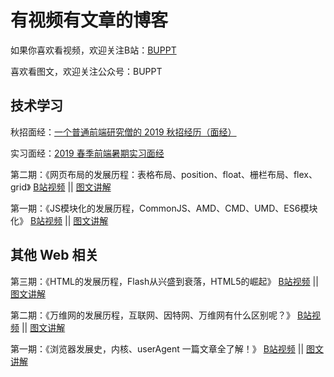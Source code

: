 # 有视频有文章的博客

如果你喜欢看视频，欢迎关注B站：<a href='https://space.bilibili.com/85377347'>BUPPT</a>

喜欢看图文，欢迎关注公众号：BUPPT

<!-- ## 框架原理学习
第一期：《框架原理学习，从零实现一个vue框架，保姆级教程（一）》
<a href="https://github.com/buppt/Video-article-blog/issues/2">图文讲解</a> -->

## 技术学习

秋招面经：<a href='https://github.com/buppt/Video-article-blog/issues/3'>一个普通前端研究僧的 2019 秋招经历（面经）</a>

实习面经：<a href='https://github.com/buppt/Video-article-blog/issues/2'>2019 春季前端暑期实习面经</a>

第二期：《网页布局的发展历程：表格布局、position、float、栅栏布局、flex、grid》
<a href="https://www.bilibili.com/video/BV1954y1Q7on" target="_blank">B站视频</a> 
||
<a href="https://mp.weixin.qq.com/s/EhTxITDVLgtbsTinStOrdw">图文讲解</a>

第一期：《JS模块化的发展历程，CommonJS、AMD、CMD、UMD、ES6模块化》
<a href="https://www.bilibili.com/video/BV1Ua4y1t7fs" target="_blank">B站视频</a> 
||
<a href="https://github.com/buppt/Video-article-blog/issues/1">图文讲解</a>

## 其他 Web 相关
第三期：《HTML的发展历程，Flash从兴盛到衰落，HTML5的崛起》
<a href="https://www.bilibili.com/video/BV1yK4y1r7iG" target="_blank">B站视频</a> 
||
<a href="https://mp.weixin.qq.com/s/ZMg9xHRwg3JLX-FDMQt97g">图文讲解</a>

第二期：《万维网的发展历程，互联网、因特网、万维网有什么区别呢？》
<a href="https://www.bilibili.com/video/BV1R541167b9" target="_blank">B站视频</a> 
||
<a href="https://mp.weixin.qq.com/s/Ea3rsA1_kJqOG1cBtx-VvA">图文讲解</a>

第一期：《浏览器发展史，内核、userAgent 一篇文章全了解！》
<a href="https://www.bilibili.com/video/BV1YE411A75H" target="_blank">B站视频</a> 
||
<a href="https://mp.weixin.qq.com/s/vXc82ncUdJkuetR3_zP74w">图文讲解</a>